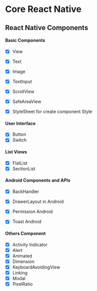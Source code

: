 # Core React Native

## React Native Components

#### Basic Components

- [x] View 
- [x] Text
- [x] Image
- [x] TextInput
- [x] ScrollView
- [x] SafeAreaView
- [x] StyleSheet for create component Style



#### User Interface

- [x] Button
- [x] Switch

#### List Views

- [x] FlatList
- [x] SectionList

#### Android Components and APIs

- [x] BackHandler
- [x] DrawerLayout in Android
- [x] Permission Android
- [x] Toast Android


#### Others Component

- [x] Activity Indicator
- [x] Alert
- [x] Animated 
- [x] Dimension
- [x] KeyboardAvoidingView
- [x] Linking
- [x] Modal
- [x] PixelRatio